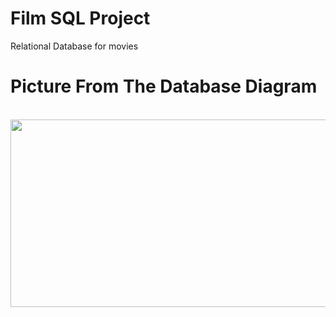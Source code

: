 # Film SQL Project
Relational Database for movies
# Picture From The Database Diagram
<br>
<img src="https://user-images.githubusercontent.com/73967761/175165610-0198285c-0205-4654-8b0f-5bbb7e0ed96c.png" width="600" height="300"/>

